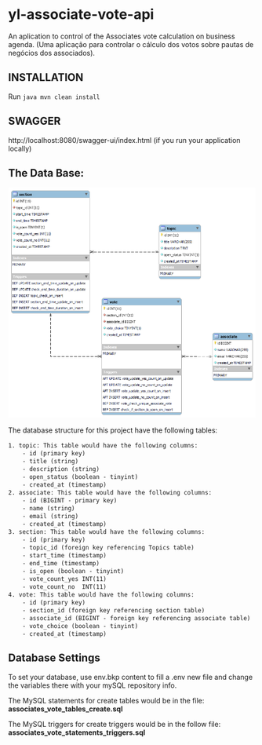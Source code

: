 # yl-associate-vote-api
An aplication to control of the Associates vote calculation on business agenda. (Uma aplicação para controlar o cálculo dos votos sobre pautas de negócios dos associados).


## INSTALLATION

Run ```java mvn clean install ```

## SWAGGER

http://localhost:8080/swagger-ui/index.html (if you run your application locally)


## The Data Base:

![MySQL Database Structure, with four tables: named topic, associate, section and vote. Table section linked with table topic and table vote. Table vote linked with table topic and table associate](/src/main/resources/db/associates_model_db.png "MySQL Database Structure")

The database structure for this project have the following tables:

    1. topic: This table would have the following columns:
        - id (primary key)
        - title (string)
        - description (string)
        - open_status (boolean - tinyint)
        - created_at (timestamp)
    2. associate: This table would have the following columns:
        - id (BIGINT - primary key)
        - name (string)
        - email (string)
        - created_at (timestamp)
    3. section: This table would have the following columns:
        - id (primary key)
        - topic_id (foreign key referencing Topics table)
        - start_time (timestamp)
        - end_time (timestamp)
        - is_open (boolean - tinyint)
        - vote_count_yes INT(11)
        - vote_count_no  INT(11)
    4. vote: This table would have the following columns:
        - id (primary key)
        - section_id (foreign key referencing section table)
        - associate_id (BIGINT - foreign key referencing associate table)
        - vote_choice (boolean - tinyint)
        - created_at (timestamp)



## Database Settings

To set your database, use env.bkp content to fill a .env new file and change the variables there with your mySQL repository info.

The MySQL statements for create tables would be in the file:
**associates_vote_tables_create.sql**

The MySQL triggers for create triggers would be in the follow file:
**associates_vote_statements_triggers.sql**

